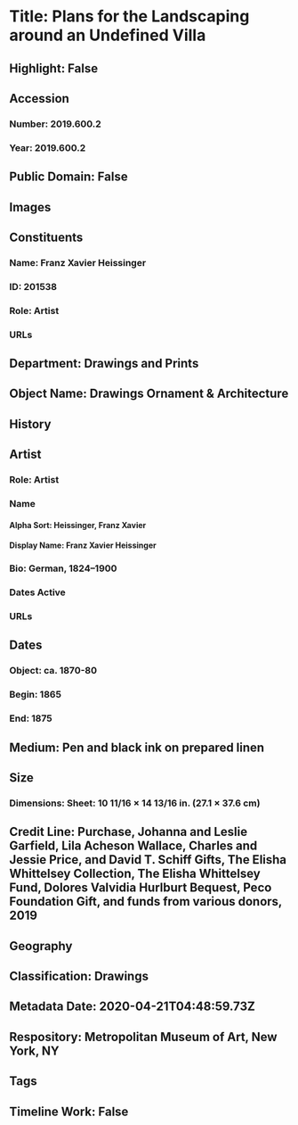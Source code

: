 # Title: Plans for the Landscaping around an Undefined Villa
## Highlight: False
## Accession
### Number: 2019.600.2
### Year: 2019.600.2
## Public Domain: False
## Images
## Constituents
### Name: Franz Xavier Heissinger
### ID: 201538
### Role: Artist
### URLs
## Department: Drawings and Prints
## Object Name: Drawings Ornament & Architecture
## History
## Artist
### Role: Artist
### Name
#### Alpha Sort: Heissinger, Franz Xavier
#### Display Name: Franz Xavier Heissinger
### Bio: German, 1824–1900
### Dates Active
### URLs
## Dates
### Object: ca. 1870-80
### Begin: 1865
### End: 1875
## Medium: Pen and black ink on prepared linen
## Size
### Dimensions: Sheet: 10 11/16 × 14 13/16 in. (27.1 × 37.6 cm)
## Credit Line: Purchase, Johanna and Leslie Garfield, Lila Acheson Wallace, Charles and Jessie Price, and David T. Schiff Gifts, The Elisha Whittelsey Collection, The Elisha Whittelsey Fund, Dolores Valvidia Hurlburt Bequest, Peco Foundation Gift, and funds from various donors, 2019
## Geography
## Classification: Drawings
## Metadata Date: 2020-04-21T04:48:59.73Z
## Respository: Metropolitan Museum of Art, New York, NY
## Tags
## Timeline Work: False